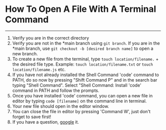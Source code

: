 # How To Open A File With A Terminal Command
___
1. Verify you are in the correct directory
2. Verify you are not in the *main branch using `git branch`.  If you are in the *main branch, use `git checkout -b [desired branch name]` to open a new branch.
3. To create a new file from the terminal, type `touch location/filename.` + the desired file type. Example: `touch location/filename.txt` or `touch location/filename.js` etc.
4. If you have not already installed the Shell Command 'code' command to PATH, do so now by pressing "Shift Command P" and in the search bar typing "Shell Command".  Select "Shell Command: Install 'code' command in PATH and follow the prompts.
5. Once you have installed 'code' command, you can open a new file in editor by typing `code [filename]` on the command line in terminal.
6. Your new file should open in the editor window.
7. You can close the file in editor by pressing 'Command W', just don't forget to save first!
8. If you have a question, [google](https://www.google.com/) it.